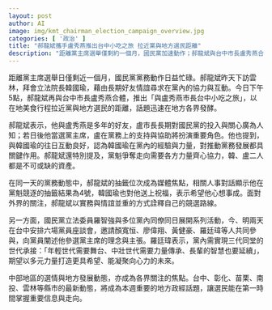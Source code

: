 ```yaml
---
layout: post
author: AI
image: img/kmt_chairman_election_campaign_overview.jpg
categories: [ '政治' ]
title: "郝龍斌攜手盧秀燕推出台中小吃之旅 拉近黨與地方選民距離"
description: "距離黨主席選舉僅剩約一個月，國民黨加速動作；郝龍斌與台中市長盧秀燕合體推出台中小吃之旅，強調若日後當選黨主席，盧在黨務上的支持將扮演重要角色；他也提及與韓國瑜的往日互動，認為韓國瑜的經驗是推動黨務發展的關鍵資產。同日，羅智強與多位同黨同僚展開六場黨員座談會，提出三代同堂的世代承接理念；中部地區的動態成為本週重要焦點，台中、彰化、苗栗、南投、雲林等縣市的最新動態亦備受關注。"
---
```

距離黨主席選舉日僅剩近一個月，國民黨黨務動作日益忙碌。郝龍斌昨天下訪雲林，拜會立法院長韓國瑜，藉由長期好友情誼尋求在黨內的協力與互動。今日下午5點，郝龍斌再與台中市長盧秀燕合體，推出「與盧秀燕市長台中小吃之旅」，以在地美食行程拉近黨與地方選民的距離，話題迅速在地方各界發酵。

郝龍斌表示，他與盧秀燕是多年的好友，盧市長長期對國民黨的投入與關心廣為人知；若日後他當選黨主席，盧在黨務上的支持與協助將扮演重要角色。他也提到，與韓國瑜的往日互動良好，認為韓國瑜在黨內的經驗與力量，對推動黨務發展都具關鍵作用。郝龍斌還特別提及，黨魁爭奪走向需要各方力量齊心協力，韓、盧二人都是不可或缺的資產。

在同一天的黨務動態中，郝龍斌的抽籤位次成為媒體焦點，相關人事對話顯示他在黨魁競逐的抽籤結果為4號，韓國瑜也對他送上祝福，表示希望他心想事成。面對外界的關注，郝龍斌以實務與情誼並重的方式詮釋自己的競選路線。

另一方面，國民黨立法委員羅智強與多位黨內同僚同日展開系列活動，今、明兩天在台中安排六場黨員座談會，邀請顏寬恒、廖偉翔、黃健豪、羅廷瑋等人共同參與，向黨員闡述他參選黨主席的理念與主張。羅廷瑋表示，黨內需實現三代同堂的世代承接：「年輕世代需要舞台、中壯世代需要力量傳承、長輩的智慧也要延續」，期望以多元力量打造更具希望、能凝聚向心力的未來。

中部地區的選情與地方發展動態，亦成為各界關注的焦點。台中、彰化、苗栗、南投、雲林等縣市的最新動態，將成為本週重要的地方政經話題，讓選民能在第一時間掌握重要信息與走向。